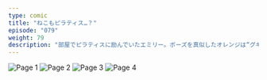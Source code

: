 ```yaml
---
type: comic
title: "ねこもピラティス…？"
episode: "079"
weight: 79
description: "部屋でピラティスに励んでいたエミリー。ポーズを真似したオレンジは“グギッ”とやらかして、ビオラちゃんに呆れられました… 😭"
---
```


![Page 1](name-1.jpg)
![Page 2](name-2.jpg)
![Page 3](name-3.jpg)
![Page 4](name-4.jpg)
